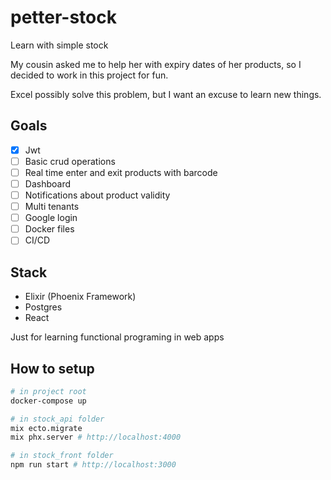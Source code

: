 # petter-stock

Learn with simple stock

My cousin asked me to help her with expiry dates
of her products, so I decided to work in this project for fun.

Excel possibly solve this problem, but I want an excuse to learn new things.
## Goals

- [x] Jwt
- [ ] Basic crud operations
- [ ] Real time enter and exit products with barcode
- [ ] Dashboard
- [ ] Notifications about product validity
- [ ] Multi tenants
- [ ] Google login
- [ ] Docker files
- [ ] CI/CD
## Stack

- Elixir (Phoenix Framework)
- Postgres
- React

Just for learning functional programing in web apps

## How to setup

```sh
# in project root
docker-compose up

# in stock_api folder
mix ecto.migrate
mix phx.server # http://localhost:4000

# in stock_front folder
npm run start # http://localhost:3000
```